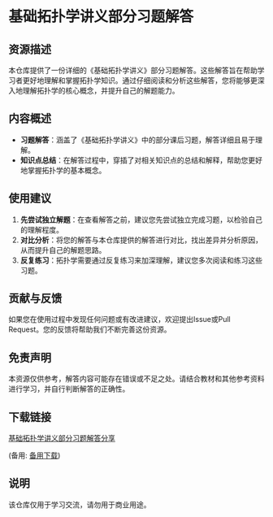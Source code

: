 # 基础拓扑学讲义部分习题解答

## 资源描述

本仓库提供了一份详细的《基础拓扑学讲义》部分习题解答。这些解答旨在帮助学习者更好地理解和掌握拓扑学知识。通过仔细阅读和分析这些解答，您将能够更深入地理解拓扑学的核心概念，并提升自己的解题能力。

## 内容概述

- **习题解答**：涵盖了《基础拓扑学讲义》中的部分课后习题，解答详细且易于理解。
- **知识点总结**：在解答过程中，穿插了对相关知识点的总结和解释，帮助您更好地掌握拓扑学的基本概念。

## 使用建议

1. **先尝试独立解题**：在查看解答之前，建议您先尝试独立完成习题，以检验自己的理解程度。
2. **对比分析**：将您的解答与本仓库提供的解答进行对比，找出差异并分析原因，从而提升自己的解题思路。
3. **反复练习**：拓扑学需要通过反复练习来加深理解，建议您多次阅读和练习这些习题。

## 贡献与反馈

如果您在使用过程中发现任何问题或有改进建议，欢迎提出Issue或Pull Request。您的反馈将帮助我们不断完善这份资源。

## 免责声明

本资源仅供参考，解答内容可能存在错误或不足之处。请结合教材和其他参考资料进行学习，并自行判断解答的正确性。

## 下载链接
[基础拓扑学讲义部分习题解答分享](https://pan.quark.cn/s/1dd134fec8ff) 

(备用: [备用下载](https://pan.baidu.com/s/1MEC9KMsK3zqQ3RdSnYEgig?pwd=1234))

## 说明

该仓库仅用于学习交流，请勿用于商业用途。
